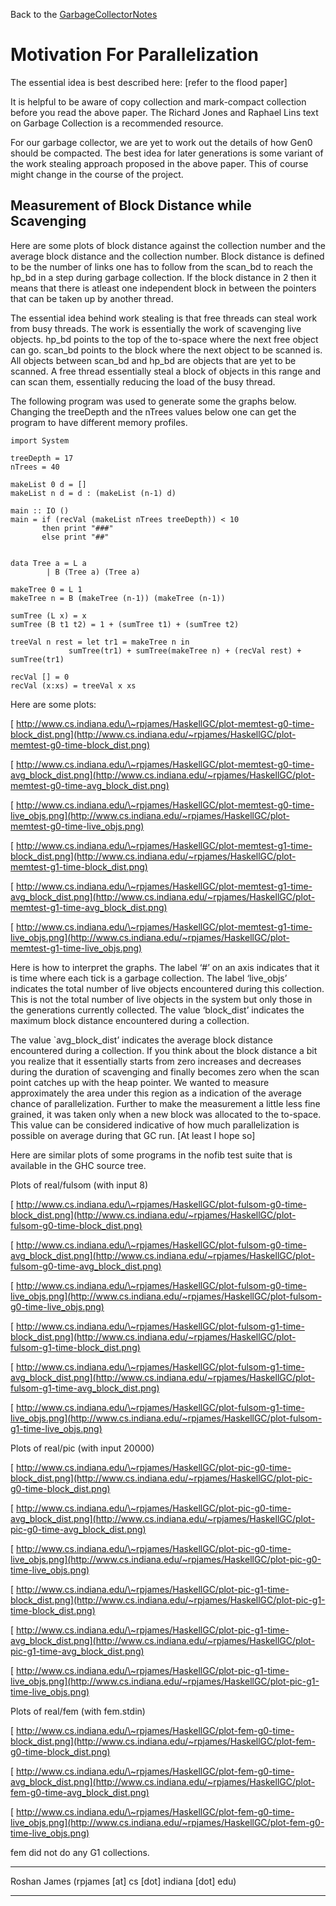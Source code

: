 
Back to the [GarbageCollectorNotes](garbage-collector-notes)

# Motivation For Parallelization


The essential idea is best described here:
\[refer to the flood paper\]


It is helpful to be aware of copy collection and mark-compact collection before you read the above paper. The Richard Jones and Raphael Lins text on Garbage Collection is a recommended resource. 


For our garbage collector, we are yet to work out the details of how Gen0 should be compacted. The best idea for later generations is some variant of the work stealing approach proposed in the above paper. This of course might change in the course of the project. 

## Measurement of Block Distance while Scavenging


Here are some plots of block distance against the collection number and the average block distance and the collection number. Block distance is defined to be the number of links one has to follow from the scan_bd to reach the hp_bd in a step during garbage collection. If the block distance in 2 then it means that there is atleast one independent block in between the pointers that can be taken up by another thread.


The essential idea behind work stealing is that free threads can steal work from busy threads. The work is essentially the work of scavenging live objects. hp_bd points to the top of the to-space where the next free object can go. scan_bd points to the block where the next object to be scanned is. All objects between scan_bd and hp_bd  are objects that are yet to be scanned. A free thread essentially steal a block of objects in this range and can scan them, essentially reducing the load of the busy thread. 


The following program was used to generate some the graphs below. Changing the treeDepth and the nTrees values below one can get the program to have different memory profiles. 

```wiki
import System

treeDepth = 17
nTrees = 40

makeList 0 d = []
makeList n d = d : (makeList (n-1) d)

main :: IO ()
main = if (recVal (makeList nTrees treeDepth)) < 10
       then print "###"
       else print "##"


data Tree a = L a
	    | B (Tree a) (Tree a)

makeTree 0 = L 1
makeTree n = B (makeTree (n-1)) (makeTree (n-1))

sumTree (L x) = x
sumTree (B t1 t2) = 1 + (sumTree t1) + (sumTree t2)

treeVal n rest = let tr1 = makeTree n in
		     sumTree(tr1) + sumTree(makeTree n) + (recVal rest) + sumTree(tr1)

recVal [] = 0
recVal (x:xs) = treeVal x xs
```


Here are some plots:

[ http://www.cs.indiana.edu/\~rpjames/HaskellGC/plot-memtest-g0-time-block_dist.png](http://www.cs.indiana.edu/~rpjames/HaskellGC/plot-memtest-g0-time-block_dist.png)

[ http://www.cs.indiana.edu/\~rpjames/HaskellGC/plot-memtest-g0-time-avg_block_dist.png](http://www.cs.indiana.edu/~rpjames/HaskellGC/plot-memtest-g0-time-avg_block_dist.png)

[ http://www.cs.indiana.edu/\~rpjames/HaskellGC/plot-memtest-g0-time-live_objs.png](http://www.cs.indiana.edu/~rpjames/HaskellGC/plot-memtest-g0-time-live_objs.png)

[ http://www.cs.indiana.edu/\~rpjames/HaskellGC/plot-memtest-g1-time-block_dist.png](http://www.cs.indiana.edu/~rpjames/HaskellGC/plot-memtest-g1-time-block_dist.png)

[ http://www.cs.indiana.edu/\~rpjames/HaskellGC/plot-memtest-g1-time-avg_block_dist.png](http://www.cs.indiana.edu/~rpjames/HaskellGC/plot-memtest-g1-time-avg_block_dist.png)

[ http://www.cs.indiana.edu/\~rpjames/HaskellGC/plot-memtest-g1-time-live_objs.png](http://www.cs.indiana.edu/~rpjames/HaskellGC/plot-memtest-g1-time-live_objs.png)


Here is how to interpret the graphs. The label ‘\#’ on an axis indicates that it is time where each tick is a garbage collection. The label ‘live_objs’ indicates the total number of live objects encountered during this collection. This is not the total number of live objects in the system but only those in the generations currently collected. The value ‘block_dist’ indicates the maximum block distance encountered during a collection. 


The value \`avg_block_dist’ indicates the average block distance encountered during a collection. If you think about the block distance a bit you realize that it essentially starts from zero increases and decreases during the duration of scavenging and finally becomes zero when the scan point catches up with the heap pointer. We wanted to measure approximately the area under this region as a indication of the average chance of parallelization. Further to make the measurement a little less fine grained, it was taken only when a new block was allocated to the to-space. This value can be considered indicative of how much parallelization is possible on average during that GC run. \[At least I hope so\]


Here are similar plots of some programs in the nofib test suite that is available in the GHC source tree. 


Plots of real/fulsom (with input 8)

[ http://www.cs.indiana.edu/\~rpjames/HaskellGC/plot-fulsom-g0-time-block_dist.png](http://www.cs.indiana.edu/~rpjames/HaskellGC/plot-fulsom-g0-time-block_dist.png)

[ http://www.cs.indiana.edu/\~rpjames/HaskellGC/plot-fulsom-g0-time-avg_block_dist.png](http://www.cs.indiana.edu/~rpjames/HaskellGC/plot-fulsom-g0-time-avg_block_dist.png)

[ http://www.cs.indiana.edu/\~rpjames/HaskellGC/plot-fulsom-g0-time-live_objs.png](http://www.cs.indiana.edu/~rpjames/HaskellGC/plot-fulsom-g0-time-live_objs.png)

[ http://www.cs.indiana.edu/\~rpjames/HaskellGC/plot-fulsom-g1-time-block_dist.png](http://www.cs.indiana.edu/~rpjames/HaskellGC/plot-fulsom-g1-time-block_dist.png)

[ http://www.cs.indiana.edu/\~rpjames/HaskellGC/plot-fulsom-g1-time-avg_block_dist.png](http://www.cs.indiana.edu/~rpjames/HaskellGC/plot-fulsom-g1-time-avg_block_dist.png)

[ http://www.cs.indiana.edu/\~rpjames/HaskellGC/plot-fulsom-g1-time-live_objs.png](http://www.cs.indiana.edu/~rpjames/HaskellGC/plot-fulsom-g1-time-live_objs.png)


Plots of real/pic (with input 20000)

[ http://www.cs.indiana.edu/\~rpjames/HaskellGC/plot-pic-g0-time-block_dist.png](http://www.cs.indiana.edu/~rpjames/HaskellGC/plot-pic-g0-time-block_dist.png)

[ http://www.cs.indiana.edu/\~rpjames/HaskellGC/plot-pic-g0-time-avg_block_dist.png](http://www.cs.indiana.edu/~rpjames/HaskellGC/plot-pic-g0-time-avg_block_dist.png)

[ http://www.cs.indiana.edu/\~rpjames/HaskellGC/plot-pic-g0-time-live_objs.png](http://www.cs.indiana.edu/~rpjames/HaskellGC/plot-pic-g0-time-live_objs.png)

[ http://www.cs.indiana.edu/\~rpjames/HaskellGC/plot-pic-g1-time-block_dist.png](http://www.cs.indiana.edu/~rpjames/HaskellGC/plot-pic-g1-time-block_dist.png)

[ http://www.cs.indiana.edu/\~rpjames/HaskellGC/plot-pic-g1-time-avg_block_dist.png](http://www.cs.indiana.edu/~rpjames/HaskellGC/plot-pic-g1-time-avg_block_dist.png)

[ http://www.cs.indiana.edu/\~rpjames/HaskellGC/plot-pic-g1-time-live_objs.png](http://www.cs.indiana.edu/~rpjames/HaskellGC/plot-pic-g1-time-live_objs.png)


Plots of real/fem (with fem.stdin)

[ http://www.cs.indiana.edu/\~rpjames/HaskellGC/plot-fem-g0-time-block_dist.png](http://www.cs.indiana.edu/~rpjames/HaskellGC/plot-fem-g0-time-block_dist.png)

[ http://www.cs.indiana.edu/\~rpjames/HaskellGC/plot-fem-g0-time-avg_block_dist.png](http://www.cs.indiana.edu/~rpjames/HaskellGC/plot-fem-g0-time-avg_block_dist.png)

[ http://www.cs.indiana.edu/\~rpjames/HaskellGC/plot-fem-g0-time-live_objs.png](http://www.cs.indiana.edu/~rpjames/HaskellGC/plot-fem-g0-time-live_objs.png)


fem did not do any G1 collections.

---


Roshan James (rpjames \[at\] cs \[dot\] indiana \[dot\] edu)

---